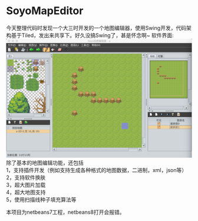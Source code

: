 # SoyoMapEditor
今天整理代码时发现一个大三时开发的一个地图编辑器，使用Swing开发，代码架构基于Tiled，发出来共享下。好久没搞Swing了，甚是怀念啊~
软件界面:
 ![image](https://raw.githubusercontent.com/uestccokey/SoyoMapEditor/master/screenshots/main.png)
除了基本的地图编辑功能，还包括<br>
1，支持插件开发（例如支持生成各种格式的地图数据，二进制，xml，json等）<br>
2，支持软件换肤<br>
3，超大图片加载<br>
4，超大地图支持<br>
5，使用扫描线种子填充算法等<br>

本项目为netbeans7工程，netbeans8打开会报错。
